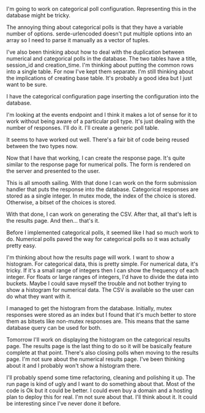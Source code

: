 I'm going to work on categorical poll configuration. Representing this in the
database might be tricky.

The annoying thing about categorical polls is that they have a variable number
of options. serde-urlencoded doesn't put multiple options into an array so I
need to parse it manually as a vector of tuples.

I've also been thinking about how to deal with the duplication between numerical
and categorical polls in the database. The two tables have a title, session_id
and creation_time. I'm thinking about putting the common rows into a single
table. For now I've kept them separate. I'm still thinking about the
implications of creating base table. It's probably a good idea but I just want
to be sure.

I have the categorical configuration page inserting the configuration into the
database.

I'm looking at the events endpoint and I think it makes a lot of sense for it to
work without being aware of a particular poll type. It's just dealing with the
number of responses. I'll do it. I'll create a generic poll table.

It seems to have worked out well. There's a fair bit of code being reused
between the two types now.

Now that I have that working, I can create the response page. It's quite similar
to the response page for numerical polls. The form is rendered on the server and
presented to the user.

This is all smooth sailing. With that done I can work on the form submission
handler that puts the response into the database. Categorical responses are
stored as a single integer. In mutex mode, the index of the choice is stored.
Otherwise, a bitset of the choices is stored.

With that done, I can work on generating the CSV. After that, all that's left is
the results page. And then... that's it.

Before I implemented categorical polls, it seemed like I had so much work to do.
Numerical polls paved the way for categorical polls so it was actually pretty
easy.

I'm thinking about how the results page will work. I want to show a histogram.
For categorical data, this is pretty simple. For numerical data, it's tricky.
If it's a small range of integers then I can show the frequency of each integer.
For floats or large ranges of integers, I'd have to divide the data into
buckets. Maybe I could save myself the trouble and not bother trying to show a
histogram for numerical data. The CSV is available so the user can do what they
want with it.

I managed to get the histogram from the database. Initially, mutex responses
were stored as an index but I found that it's much better to store them as
bitsets like non-mutex responses are. This means that the same database query
can be used for both.

Tomorrow I'll work on displaying the histogram on the categorical results page.
The results page is the last thing to do so it will be basically feature
complete at that point. There's also closing polls when moving to the results
page. I'm not sure about the numerical results page. I've been thinking about it
and I probably won't show a histogram there.

I'll probably spend some time refactoring, cleaning and polishing it up. The run
page is kind of ugly and I want to do something about that. Most of the code is
Ok but it could be better. I could even buy a domain and a hosting plan to
deploy this for real. I'm not sure about that. I'll think about it. It could be
interesting since I've never done it before.
